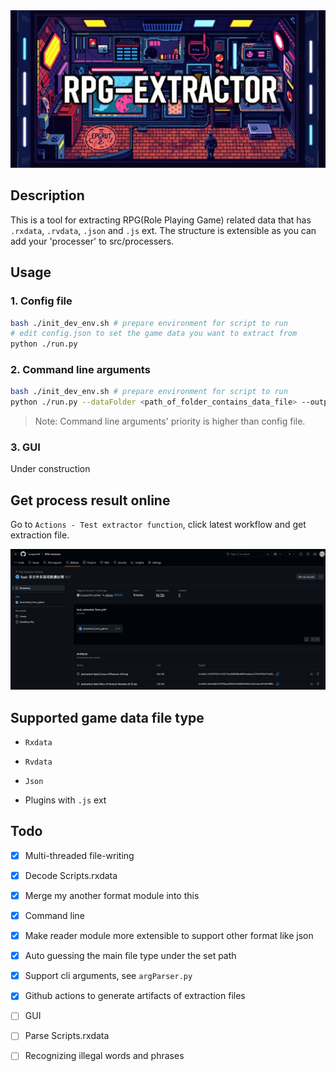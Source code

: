 <div align="center">
    <img src="assets/banner.jpg" width=600px>
</div>

## Description

This is a tool for extracting RPG(Role Playing Game) related data that has `.rxdata`, `.rvdata`, `.json` and `.js` ext.
The structure is extensible as you can add your 'processer' to src/processers.

## Usage

### 1. Config file

```bash
bash ./init_dev_env.sh # prepare environment for script to run
# edit config.json to set the game data you want to extract from
python ./run.py
```

### 2. Command line arguments

```bash
bash ./init_dev_env.sh # prepare environment for script to run
python ./run.py --dataFolder <path_of_folder_contains_data_file> --outputFolder <destination_the_extraction_files_will_put> --title [just_write_your_games_title]
```

> Note: Command line arguments' priority is higher than config file.

### 3. GUI

Under construction

## Get process result online

Go to `Actions - Test extractor function`, click latest workflow and get extraction file.

![github_actions_workflow_artifacts](assets/github_actions_workflow_artifacts.png)

## Supported game data file type

- `Rxdata`

- `Rvdata`

- `Json`

- Plugins with `.js` ext

## Todo

- [x] Multi-threaded file-writing

- [x] Decode Scripts.rxdata

- [x] Merge my another format module into this

- [x] Command line

- [x] Make reader module more extensible to support other format like json

- [x] Auto guessing the main file type under the set path

- [x] Support cli arguments, see `argParser.py`

- [x] Github actions to generate artifacts of extraction files

- [ ] GUI

- [ ] Parse Scripts.rxdata

- [ ] Recognizing illegal words and phrases